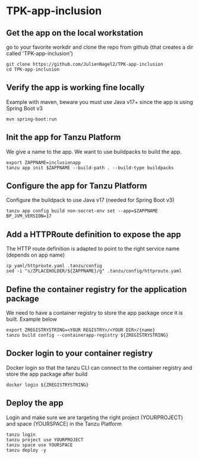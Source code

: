 # TPK-app-inclusion

## Get the app on the local workstation
go to your favorite workdir and clone the repo from github (that creates a dir called 'TPK-app-inclusion')
```
git clone https://github.com/JulienNagel2/TPK-app-inclusion
cd TPK-app-inclusion
```

## Verify the app is working fine locally 
Example with maven, beware you must use Java v17+ since the app is using Spring Boot v3
```
mvn spring-boot:run
```

## Init the app for Tanzu Platform
We give a name to the app. We want to use buildpacks to build the app.
```
export ZAPPNAME=inclusionapp
tanzu app init $ZAPPNAME --build-path . --build-type buildpacks
```

## Configure the app for Tanzu Platform
Configure the buildpack to use Java v17 (needed for Spring Boot v3)
```
tanzu app config build non-secret-env set --app=$ZAPPNAME BP_JVM_VERSION=17
```

## Add a HTTPRoute definition to expose the app  
The HTTP route definition is adapted to point to the right service name (depends on app name)
```
cp yaml/httproute.yaml .tanzu/config
sed -i "s/ZPLACEHOLDER/${ZAPPNAME}/g" .tanzu/config/httproute.yaml
```

## Define the container registry for the application package
We need to have a container registry to store the app package once it is built. Example below
```
export ZREGISTRYSTRING=<YOUR REGISTRY>/<YOUR DIR>/{name}
tanzu build config --containerapp-registry ${ZREGISTRYSTRING}
```

## Docker login to your container registry 
Docker login so that the tanzu CLI can connect to the container registry and store the app package after build 
```
docker login ${ZREGISTRYSTRING}
```

## Deploy the app 
Login and make sure we are targeting the right project (YOURPROJECT) and space (YOURSPACE) in the Tanzu Platform
```
tanzu login
tanzu project use YOURPROJECT
tanzu space use YOURSPACE
tanzu deploy -y
```




